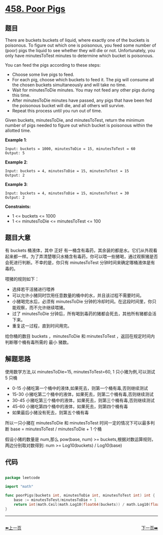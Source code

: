 # [458. Poor Pigs](https://leetcode.com/problems/poor-pigs/)

## 题目

There are buckets buckets of liquid, where exactly one of the buckets is poisonous. To figure out which one is poisonous, you feed some number of (poor) pigs the liquid to see whether they will die or not. Unfortunately, you only have minutesToTest minutes to determine which bucket is poisonous.

You can feed the pigs according to these steps:

- Choose some live pigs to feed.
- For each pig, choose which buckets to feed it. The pig will consume all the chosen buckets simultaneously and will take no time.
- Wait for minutesToDie minutes. You may not feed any other pigs during this time.
- After minutesToDie minutes have passed, any pigs that have been fed the poisonous bucket will die, and all others will survive.
- Repeat this process until you run out of time.

Given buckets, minutesToDie, and minutesToTest, return the minimum number of pigs needed to figure out which bucket is poisonous within the allotted time.

**Example 1**:

    Input: buckets = 1000, minutesToDie = 15, minutesToTest = 60
    Output: 5

**Example 2**:

    Input: buckets = 4, minutesToDie = 15, minutesToTest = 15
    Output: 2

**Example 3**:

    Input: buckets = 4, minutesToDie = 15, minutesToTest = 30
    Output: 2

**Constraints:**

- 1 <= buckets <= 1000
- 1 <= minutesToDie <= minutesToTest <= 100

## 题目大意

有 buckets 桶液体，其中 正好 有一桶含有毒药，其余装的都是水。它们从外观看起来都一样。为了弄清楚哪只水桶含有毒药，你可以喂一些猪喝，通过观察猪是否会死进行判断。不幸的是，你只有 minutesToTest 分钟时间来确定哪桶液体是有毒的。

喂猪的规则如下：

- 选择若干活猪进行喂养
- 可以允许小猪同时饮用任意数量的桶中的水，并且该过程不需要时间。
- 小猪喝完水后，必须有 minutesToDie 分钟的冷却时间。在这段时间里，你只能观察，而不允许继续喂猪。
- 过了 minutesToDie 分钟后，所有喝到毒药的猪都会死去，其他所有猪都会活下来。
- 重复这一过程，直到时间用完。

给你桶的数目 buckets ，minutesToDie 和 minutesToTest ，返回在规定时间内判断哪个桶有毒所需的 最小 猪数。

## 解题思路

使用数学方法,以 minutesToDie=15, minutesToTest=60, 1 只小猪为例,可以测试 5 只桶

- 0-15 小猪吃第一个桶中的液体,如果死去，则第一个桶有毒,否则继续测试
- 15-30 小猪吃第二个桶中的液体，如果死去，则第二个桶有毒,否则继续测试
- 30-45 小猪吃第三个桶中的液体，如果死去，则第三个桶有毒,否则继续测试
- 45-60 小猪吃第四个桶中的液体，如果死去，则第四个桶有毒
- 如果最后小猪没有死去，则第五个桶有毒

所以一只小猪在 minutesToDie 和 minutesToTest 时间一定的情况下可以最多判断 base = minutesToTest / minutesToDie + 1 个桶

假设小猪的数量是 num,那么 pow(base, num) >= buckets,根据对数运算规则，两边分别取对数得到: num >= Log10(buckets) / Log10(base) 

## 代码

```go

package leetcode

import "math"

func poorPigs(buckets int, minutesToDie int, minutesToTest int) int {
	base := minutesToTest/minutesToDie + 1
	return int(math.Ceil(math.Log10(float64(buckets)) / math.Log10(float64(base))))
}
```


----------------------------------------------
<div style="display: flex;justify-content: space-between;align-items: center;">
<p><a href="https://books.halfrost.com/leetcode/ChapterFour/0400~0499/0457.Circular-Array-Loop/">⬅️上一页</a></p>
<p><a href="https://books.halfrost.com/leetcode/ChapterFour/0400~0499/0460.LFU-Cache/">下一页➡️</a></p>
</div>
